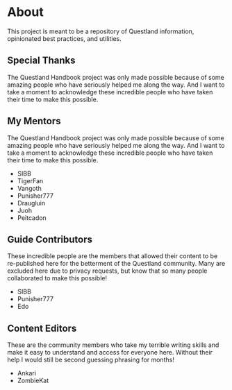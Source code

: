 # About
This project is meant to be a repository of Questland information, opinionated best practices, and utilities.

## Special Thanks
The Questland Handbook project was only made possible because of some amazing people who have seriously helped me along the way. And I want to take a moment to acknowledge these incredible people who have taken their time to make this possible.

## My Mentors
The Questland Handbook project was only made possible because of some amazing people who have seriously helped me along the way. And I want to take a moment to acknowledge these incredible people who have taken their time to make this possible.

- SIBB
- TigerFan
- Vangoth
- Punisher777
- Draugluin
- Juoh
- Peitcadon

## Guide Contributors
These incredible people are the members that allowed their content to be re-published here for the betterment of the Questland community. Many are excluded here due to privacy requests, but know that so many people collaborated to make this possible!

- SIBB
- Punisher777
- Edo

## Content Editors
These are the community members who take my terrible writing skills and make it easy to understand and access for everyone here. Without their help I would still be second guessing phrasing for months!

- Ankari
- ZombieKat